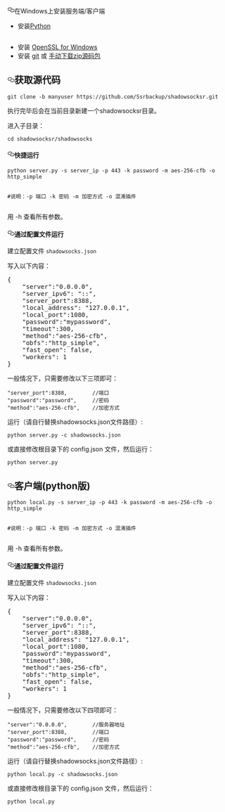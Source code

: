 <a id="user-content-在windows上安装服务端客户端" class="anchor" href="#%E5%9C%A8windows%E4%B8%8A%E5%AE%89%E8%A3%85%E6%9C%8D%E5%8A%A1%E7%AB%AF%E5%AE%A2%E6%88%B7%E7%AB%AF" aria-hidden="true"><svg aria-hidden="true" class="octicon octicon-link" height="16" version="1.1" viewbox="0 0 16 16" width="16"><path fill-rule="evenodd" d="M4 9h1v1H4c-1.5 0-3-1.69-3-3.5S2.55 3 4 3h4c1.45 0 3 1.69 3 3.5 0 1.41-.91 2.72-2 3.25V8.59c.58-.45 1-1.27 1-2.09C10 5.22 8.98 4 8 4H4c-.98 0-2 1.22-2 2.5S3 9 4 9zm9-3h-1v1h1c1 0 2 1.22 2 2.5S13.98 12 13 12H9c-.98 0-2-1.22-2-2.5 0-.83.42-1.64 1-2.09V6.25c-1.09.53-2 1.84-2 3.25C6 11.31 7.55 13 9 13h4c1.45 0 3-1.69 3-3.5S14.5 6 13 6z"></path></svg></a>在Windows上安装服务端/客户端</h1>
<ul>
<li>安装<a href="https://www.python.org/downloads/windows/">Python</a>
</li>
</ul>
<p><img src="https://cloud.githubusercontent.com/assets/493124/5639371/0b91b9fa-9650-11e4-9782-44526d25f2fa.png" alt=""></p>
<ul>
<li>安装 <a href="https://slproweb.com/products/Win32OpenSSL.html">OpenSSL for Windows</a>
</li>
<li>安装 <a href="http://git-scm.com/download/">git</a> 或 <a href="https://github.com/Ssrbackup/shadowsocksr">手动下载zip源码包</a>
</li>
</ul>
<h2>
<a id="user-content-获取源代码" class="anchor" href="#%E8%8E%B7%E5%8F%96%E6%BA%90%E4%BB%A3%E7%A0%81" aria-hidden="true"><svg aria-hidden="true" class="octicon octicon-link" height="16" version="1.1" viewbox="0 0 16 16" width="16"><path fill-rule="evenodd" d="M4 9h1v1H4c-1.5 0-3-1.69-3-3.5S2.55 3 4 3h4c1.45 0 3 1.69 3 3.5 0 1.41-.91 2.72-2 3.25V8.59c.58-.45 1-1.27 1-2.09C10 5.22 8.98 4 8 4H4c-.98 0-2 1.22-2 2.5S3 9 4 9zm9-3h-1v1h1c1 0 2 1.22 2 2.5S13.98 12 13 12H9c-.98 0-2-1.22-2-2.5 0-.83.42-1.64 1-2.09V6.25c-1.09.53-2 1.84-2 3.25C6 11.31 7.55 13 9 13h4c1.45 0 3-1.69 3-3.5S14.5 6 13 6z"></path></svg></a>获取源代码</h2>
<p><code>git clone -b manyuser https://github.com/Ssrbackup/shadowsocksr.git</code></p>
<p>执行完毕后会在当前目录新建一个shadowsocksr目录。</p>
<p>进入子目录：</p>
<pre><code>cd shadowsocksr/shadowsocks
</code></pre>
<h4>
<a id="user-content-快捷运行" class="anchor" href="#%E5%BF%AB%E6%8D%B7%E8%BF%90%E8%A1%8C" aria-hidden="true"><svg aria-hidden="true" class="octicon octicon-link" height="16" version="1.1" viewbox="0 0 16 16" width="16"><path fill-rule="evenodd" d="M4 9h1v1H4c-1.5 0-3-1.69-3-3.5S2.55 3 4 3h4c1.45 0 3 1.69 3 3.5 0 1.41-.91 2.72-2 3.25V8.59c.58-.45 1-1.27 1-2.09C10 5.22 8.98 4 8 4H4c-.98 0-2 1.22-2 2.5S3 9 4 9zm9-3h-1v1h1c1 0 2 1.22 2 2.5S13.98 12 13 12H9c-.98 0-2-1.22-2-2.5 0-.83.42-1.64 1-2.09V6.25c-1.09.53-2 1.84-2 3.25C6 11.31 7.55 13 9 13h4c1.45 0 3-1.69 3-3.5S14.5 6 13 6z"></path></svg></a>快捷运行</h4>
<pre><code>python server.py -s server_ip -p 443 -k password -m aes-256-cfb -o http_simple

#说明：-p 端口 -k 密码  -m 加密方式 -o 混淆插件
</code></pre>
<p>用 -h 查看所有参数。</p>
<h4>
<a id="user-content-通过配置文件运行" class="anchor" href="#%E9%80%9A%E8%BF%87%E9%85%8D%E7%BD%AE%E6%96%87%E4%BB%B6%E8%BF%90%E8%A1%8C" aria-hidden="true"><svg aria-hidden="true" class="octicon octicon-link" height="16" version="1.1" viewbox="0 0 16 16" width="16"><path fill-rule="evenodd" d="M4 9h1v1H4c-1.5 0-3-1.69-3-3.5S2.55 3 4 3h4c1.45 0 3 1.69 3 3.5 0 1.41-.91 2.72-2 3.25V8.59c.58-.45 1-1.27 1-2.09C10 5.22 8.98 4 8 4H4c-.98 0-2 1.22-2 2.5S3 9 4 9zm9-3h-1v1h1c1 0 2 1.22 2 2.5S13.98 12 13 12H9c-.98 0-2-1.22-2-2.5 0-.83.42-1.64 1-2.09V6.25c-1.09.53-2 1.84-2 3.25C6 11.31 7.55 13 9 13h4c1.45 0 3-1.69 3-3.5S14.5 6 13 6z"></path></svg></a>通过配置文件运行</h4>
<p>建立配置文件 <code>shadowsocks.json</code></p>
<p>写入以下内容：</p>
<div class="highlight highlight-source-js"><pre>{
    <span class="pl-s"><span class="pl-pds">"</span>server<span class="pl-pds">"</span></span><span class="pl-k">:</span><span class="pl-s"><span class="pl-pds">"</span>0.0.0.0<span class="pl-pds">"</span></span>,
    <span class="pl-s"><span class="pl-pds">"</span>server_ipv6<span class="pl-pds">"</span></span><span class="pl-k">:</span> <span class="pl-s"><span class="pl-pds">"</span>::<span class="pl-pds">"</span></span>,
    <span class="pl-s"><span class="pl-pds">"</span>server_port<span class="pl-pds">"</span></span><span class="pl-k">:</span><span class="pl-c1">8388</span>,
    <span class="pl-s"><span class="pl-pds">"</span>local_address<span class="pl-pds">"</span></span><span class="pl-k">:</span> <span class="pl-s"><span class="pl-pds">"</span>127.0.0.1<span class="pl-pds">"</span></span>,
    <span class="pl-s"><span class="pl-pds">"</span>local_port<span class="pl-pds">"</span></span><span class="pl-k">:</span><span class="pl-c1">1080</span>,
    <span class="pl-s"><span class="pl-pds">"</span>password<span class="pl-pds">"</span></span><span class="pl-k">:</span><span class="pl-s"><span class="pl-pds">"</span>mypassword<span class="pl-pds">"</span></span>,
    <span class="pl-s"><span class="pl-pds">"</span>timeout<span class="pl-pds">"</span></span><span class="pl-k">:</span><span class="pl-c1">300</span>,
    <span class="pl-s"><span class="pl-pds">"</span>method<span class="pl-pds">"</span></span><span class="pl-k">:</span><span class="pl-s"><span class="pl-pds">"</span>aes-256-cfb<span class="pl-pds">"</span></span>,
    <span class="pl-s"><span class="pl-pds">"</span>obfs<span class="pl-pds">"</span></span><span class="pl-k">:</span><span class="pl-s"><span class="pl-pds">"</span>http_simple<span class="pl-pds">"</span></span>,
    <span class="pl-s"><span class="pl-pds">"</span>fast_open<span class="pl-pds">"</span></span><span class="pl-k">:</span> <span class="pl-c1">false</span>,
    <span class="pl-s"><span class="pl-pds">"</span>workers<span class="pl-pds">"</span></span><span class="pl-k">:</span> <span class="pl-c1">1</span>
}</pre></div>
<p>一般情况下，只需要修改以下三项即可：</p>
<pre><code>"server_port":8388,        //端口
"password":"password",     //密码
"method":"aes-256-cfb",    //加密方式
</code></pre>
<p>运行（请自行替换shadowsocks.json文件路径）:</p>
<pre><code>python server.py -c shadowsocks.json
</code></pre>
<p>或直接修改根目录下的 config.json 文件，然后运行：</p>
<pre><code>python server.py
</code></pre>
<h2>
<a id="user-content-客户端python版" class="anchor" href="#%E5%AE%A2%E6%88%B7%E7%AB%AFpython%E7%89%88" aria-hidden="true"><svg aria-hidden="true" class="octicon octicon-link" height="16" version="1.1" viewbox="0 0 16 16" width="16"><path fill-rule="evenodd" d="M4 9h1v1H4c-1.5 0-3-1.69-3-3.5S2.55 3 4 3h4c1.45 0 3 1.69 3 3.5 0 1.41-.91 2.72-2 3.25V8.59c.58-.45 1-1.27 1-2.09C10 5.22 8.98 4 8 4H4c-.98 0-2 1.22-2 2.5S3 9 4 9zm9-3h-1v1h1c1 0 2 1.22 2 2.5S13.98 12 13 12H9c-.98 0-2-1.22-2-2.5 0-.83.42-1.64 1-2.09V6.25c-1.09.53-2 1.84-2 3.25C6 11.31 7.55 13 9 13h4c1.45 0 3-1.69 3-3.5S14.5 6 13 6z"></path></svg></a>客户端(python版)</h2>
<pre><code>python local.py -s server_ip -p 443 -k password -m aes-256-cfb -o http_simple

#说明：-p 端口 -k 密码  -m 加密方式 -o 混淆插件
</code></pre>
<p>用 -h 查看所有参数。</p>
<h4>
<a id="user-content-通过配置文件运行-1" class="anchor" href="#%E9%80%9A%E8%BF%87%E9%85%8D%E7%BD%AE%E6%96%87%E4%BB%B6%E8%BF%90%E8%A1%8C-1" aria-hidden="true"><svg aria-hidden="true" class="octicon octicon-link" height="16" version="1.1" viewbox="0 0 16 16" width="16"><path fill-rule="evenodd" d="M4 9h1v1H4c-1.5 0-3-1.69-3-3.5S2.55 3 4 3h4c1.45 0 3 1.69 3 3.5 0 1.41-.91 2.72-2 3.25V8.59c.58-.45 1-1.27 1-2.09C10 5.22 8.98 4 8 4H4c-.98 0-2 1.22-2 2.5S3 9 4 9zm9-3h-1v1h1c1 0 2 1.22 2 2.5S13.98 12 13 12H9c-.98 0-2-1.22-2-2.5 0-.83.42-1.64 1-2.09V6.25c-1.09.53-2 1.84-2 3.25C6 11.31 7.55 13 9 13h4c1.45 0 3-1.69 3-3.5S14.5 6 13 6z"></path></svg></a>通过配置文件运行</h4>
<p>建立配置文件 <code>shadowsocks.json</code></p>
<p>写入以下内容：</p>
<div class="highlight highlight-source-js"><pre>{
    <span class="pl-s"><span class="pl-pds">"</span>server<span class="pl-pds">"</span></span><span class="pl-k">:</span><span class="pl-s"><span class="pl-pds">"</span>0.0.0.0<span class="pl-pds">"</span></span>,
    <span class="pl-s"><span class="pl-pds">"</span>server_ipv6<span class="pl-pds">"</span></span><span class="pl-k">:</span> <span class="pl-s"><span class="pl-pds">"</span>::<span class="pl-pds">"</span></span>,
    <span class="pl-s"><span class="pl-pds">"</span>server_port<span class="pl-pds">"</span></span><span class="pl-k">:</span><span class="pl-c1">8388</span>,
    <span class="pl-s"><span class="pl-pds">"</span>local_address<span class="pl-pds">"</span></span><span class="pl-k">:</span> <span class="pl-s"><span class="pl-pds">"</span>127.0.0.1<span class="pl-pds">"</span></span>,
    <span class="pl-s"><span class="pl-pds">"</span>local_port<span class="pl-pds">"</span></span><span class="pl-k">:</span><span class="pl-c1">1080</span>,
    <span class="pl-s"><span class="pl-pds">"</span>password<span class="pl-pds">"</span></span><span class="pl-k">:</span><span class="pl-s"><span class="pl-pds">"</span>mypassword<span class="pl-pds">"</span></span>,
    <span class="pl-s"><span class="pl-pds">"</span>timeout<span class="pl-pds">"</span></span><span class="pl-k">:</span><span class="pl-c1">300</span>,
    <span class="pl-s"><span class="pl-pds">"</span>method<span class="pl-pds">"</span></span><span class="pl-k">:</span><span class="pl-s"><span class="pl-pds">"</span>aes-256-cfb<span class="pl-pds">"</span></span>,
    <span class="pl-s"><span class="pl-pds">"</span>obfs<span class="pl-pds">"</span></span><span class="pl-k">:</span><span class="pl-s"><span class="pl-pds">"</span>http_simple<span class="pl-pds">"</span></span>,
    <span class="pl-s"><span class="pl-pds">"</span>fast_open<span class="pl-pds">"</span></span><span class="pl-k">:</span> <span class="pl-c1">false</span>,
    <span class="pl-s"><span class="pl-pds">"</span>workers<span class="pl-pds">"</span></span><span class="pl-k">:</span> <span class="pl-c1">1</span>
}</pre></div>
<p>一般情况下，只需要修改以下四项即可：</p>
<pre><code>"server":"0.0.0.0",        //服务器地址
"server_port":8388,        //端口
"password":"password",     //密码
"method":"aes-256-cfb",    //加密方式
</code></pre>
<p>运行（请自行替换shadowsocks.json文件路径）:</p>
<pre><code>python local.py -c shadowsocks.json
</code></pre>
<p>或直接修改根目录下的 config.json 文件，然后运行：</p>
<pre><code>python local.py
</code></pre>
